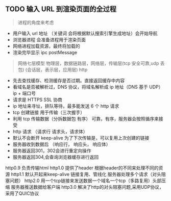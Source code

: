 ## TODO 输入 URL 到渲染页面的全过程

> 进程的角度来考虑

- 用户输入 url 地址 （关键词 会将根据默认搜索引擎生成地址）会开始导航
- 浏览器进程 会准备进程用于渲染页面
- 网络进程加载资源，最终将加载的
- 渲染完毕显示 ipc postMessage

> 网络七层模型 物理层，数据链路层，网络层，传输层(tcp 安全可靠,udp 丢包) (会话层，表示层，应用层) http

- 先去查找缓存、检测缓存是否过期。直接返回缓存中内容
- 看域名是否被解析过，DNS 协议，将域名解析成 ip 地址（DNS 基于 UDP） ip + 端口号
- 请求是 HTTPS SSL 协商
- ip 地址来寻址，排队等待，最多能发送 6 个 http 请求
- tcp 创建链接 用于传输（三次握手）
- 利用 tcp 传输数据（分拆数据包 有序） 可靠，有序，服务器会按照循序来接受
- http 请求 （请求行 请求头，请求体）
- 默认不会断开 keep-alive 为了下次传输是，可以复用上次创建的链接
- 服务器收到数据后 （响应行， 响应头， 响应体）
- 服务器返回301，302会进行重定向操作
- 服务器返回304,会查询浏览器缓存进行返回

http0.9 负责传输html
http1.0 提供了header 根据header的不同来处理不同的资源
http1.1 默认开起来keep-alive 链接复用、管线化   服务器处理多个请求（对头阻塞问题）
http2.0 用一个tcp链接来发送数据一个域名一个tcp（多路复用）头部压缩 服务器推送数据给客户端
http3.0 解决了http的对头阻塞问题,采用UDP协议，采用了QUIC协议